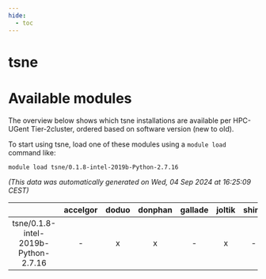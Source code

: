 ```yaml
---
hide:
  - toc
---
```


tsne
====

# Available modules


The overview below shows which tsne installations are available per HPC-UGent Tier-2cluster, ordered based on software version (new to old).

To start using tsne, load one of these modules using a `module load` command like:

```shell
module load tsne/0.1.8-intel-2019b-Python-2.7.16
```

*(This data was automatically generated on Wed, 04 Sep 2024 at 16:25:09 CEST)*  

| |accelgor|doduo|donphan|gallade|joltik|shinx|skitty|
| :---: | :---: | :---: | :---: | :---: | :---: | :---: | :---: |
|tsne/0.1.8-intel-2019b-Python-2.7.16|-|x|x|-|x|-|x|
